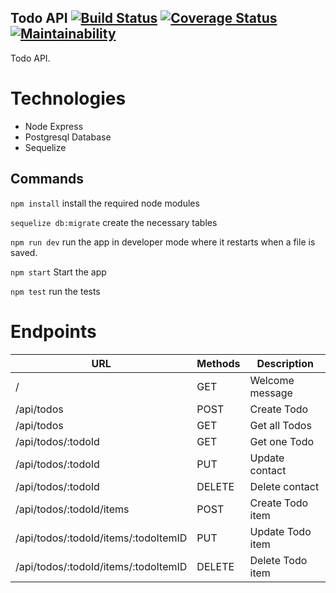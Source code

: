 ## Todo API [![Build Status](https://travis-ci.com/Tittoh/postgres-express-node.svg?branch=master)](https://travis-ci.com/Tittoh/postgres-express-node) [![Coverage Status](https://coveralls.io/repos/github/Tittoh/postgres-express-node/badge.svg?branch=master)](https://coveralls.io/github/Tittoh/postgres-express-node?branch=master) [![Maintainability](https://api.codeclimate.com/v1/badges/56d8004a11a107c9d7e5/maintainability)](https://codeclimate.com/github/Tittoh/postgres-express-node/maintainability)

Todo API.

# Technologies
- Node Express
- Postgresql Database
- Sequelize

## Commands

`npm install` install the required node modules

`sequelize db:migrate` create the necessary tables

`npm run dev` run the app in developer mode where it restarts when a file is saved.

`npm start` Start the app

`npm test` run the tests

# Endpoints


  | URL                                             | Methods       | Description            |
  |-------------------------------------------------|---------------|------------------------|
  | /                                               | GET           | Welcome message        |
  | /api/todos                                      | POST          | Create Todo            |
  | /api/todos                                      | GET           | Get all Todos          |
  | /api/todos/:todoId                              | GET           | Get one Todo           |
  | /api/todos/:todoId                              | PUT           | Update contact         |
  | /api/todos/:todoId                              | DELETE        | Delete contact         |
  | /api/todos/:todoId/items                        | POST          | Create Todo item       |
  | /api/todos/:todoId/items/:todoItemID            | PUT           | Update Todo item       |
  | /api/todos/:todoId/items/:todoItemID            | DELETE        | Delete Todo item       |
